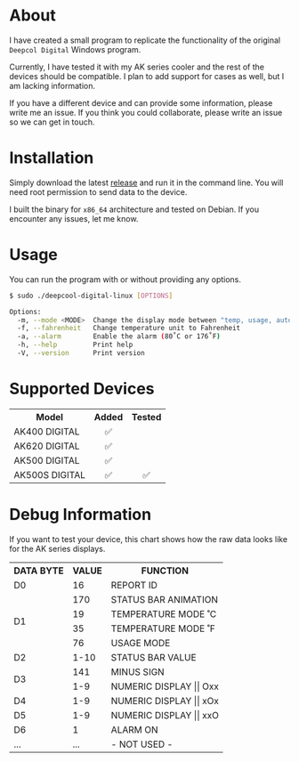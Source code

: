 # About
I have created a small program to replicate the functionality of the original `Deepcol Digital`
Windows program.

Currently, I have tested it with my AK series cooler and the rest of the devices
should be compatible. I plan to add support for cases as well, but I am lacking information.

If you have a different device and can provide some information, please write me an issue.
If you think you could collaborate, please write an issue so we can get in touch.

# Installation
Simply download the latest [release](https://github.com/Nortank12/deepcool-digital-linux/releases)
and run it in the command line. You will need root permission to send data to the device.

I built the binary for `x86_64` architecture and tested on Debian. If you encounter any issues,
let me know.

# Usage
You can run the program with or without providing any options.
```bash
$ sudo ./deepcool-digital-linux [OPTIONS]
```
```bash
Options:
  -m, --mode <MODE>  Change the display mode between "temp, usage, auto" [default: temp]
  -f, --fahrenheit   Change temperature unit to Fahrenheit
  -a, --alarm        Enable the alarm (80˚C or 176˚F)
  -h, --help         Print help
  -V, --version      Print version

```

# Supported Devices
<table>
    <tr>
        <th>Model</th>
        <th>Added</th>
        <th>Tested</th>
    </tr>
    <tr>
        <td>AK400 DIGITAL</td>
        <td align="center">✅</td>
        <td align="center"></td>
    </tr>
    <tr>
        <td>AK620 DIGITAL</td>
        <td align="center">✅</td>
        <td align="center"></td>
    </tr>
    <tr>
        <td>AK500 DIGITAL</td>
        <td align="center">✅</td>
        <td align="center"></td>
    </tr>
    <tr>
        <td>AK500S DIGITAL</td>
        <td align="center">✅</td>
        <td align="center">✅</td>
    </tr>
</table>

# Debug Information
If you want to test your device, this chart shows how the raw data looks like for the AK
series displays.
<table>
    <tr>
        <th>DATA BYTE</th>
        <th>VALUE</th>
        <th>FUNCTION</th>
    </tr>
    <tr>
        <td>D0</td>
        <td>16</td>
        <td>REPORT ID</td>
    </tr>
    <tr>
        <td rowspan="4">D1</td>
        <td>170</td>
        <td>STATUS BAR ANIMATION</td>
    </tr>
    <tr>
        <td>19</td>
        <td>TEMPERATURE MODE ˚C</td>
    </tr>
    <tr>
        <td>35</td>
        <td>TEMPERATURE MODE ˚F</td>
    </tr>
    <tr>
        <td>76</td>
        <td>USAGE MODE</td>
    </tr>
    <tr>
        <td>D2</td>
        <td>1-10</td>
        <td>STATUS BAR VALUE</td>
    </tr>
    <tr>
        <td rowspan="2">D3</td>
        <td>141</td>
        <td>MINUS SIGN</td>
    </tr>
    <tr>
        <td>1-9</td>
        <td>NUMERIC DISPLAY || Oxx</td>
    </tr>
    <tr>
        <td>D4</td>
        <td>1-9</td>
        <td>NUMERIC DISPLAY || xOx</td>
    </tr>
    <tr>
        <td>D5</td>
        <td>1-9</td>
        <td>NUMERIC DISPLAY || xxO</td>
    </tr>
    <tr>
        <td>D6</td>
        <td>1</td>
        <td>ALARM ON</td>
    </tr>
        <tr>
        <td>...</td>
        <td>...</td>
        <td>- NOT USED -</td>
    </tr>
</table>

